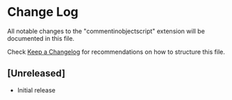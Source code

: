 # Change Log

All notable changes to the "commentinobjectscript" extension will be documented in this file.

Check [Keep a Changelog](http://keepachangelog.com/) for recommendations on how to structure this file.

## [Unreleased]

- Initial release
